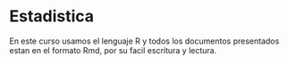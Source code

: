 # Estadistica 
En este curso usamos el lenguaje R y todos los documentos presentados estan en el formato Rmd, por su facil escritura y lectura.  
